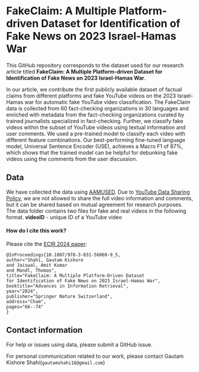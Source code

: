 # FakeClaim: A Multiple Platform-driven Dataset for Identification of Fake News on 2023 Israel-Hamas War

This GitHub repository corresponds to the dataset used for our research article titled **FakeClaim: A Multiple Platform-driven Dataset for Identification of Fake News on 2023 Israel-Hamas War**.

In our article, we contribute the first publicly available dataset of factual claims from different platforms and fake YouTube videos on the 2023 Israel-Hamas war for automatic fake YouTube video classification. The FakeClaim data is collected from 60 fact-checking organizations in 30 languages and enriched with metadata from the fact-checking organizations curated by trained journalists specialized in fact-checking. Further, we classify fake videos within the subset of YouTube videos using textual information and user comments. We used a pre-trained model to classify each video with different feature combinations. Our best-performing fine-tuned language model, Universal Sentence Encoder (USE), achieves a Macro F1 of 87\%, which shows that the trained model can be helpful for debunking fake videos using the comments from the user discussion. 

## Data 
We have collected the data using [AAMUSED](https://doi.org/10.1007/978-3-031-10525-8_23). Due to [YouTube Data Sharing Policy](https://www.youtube.com/howyoutubeworks/our-commitments/protecting-user-data/), we are not allowed to share the full video information and comments, but it can be shared based on mutual agreement for research purposes. The data folder contains two files for fake and real videos in the following format.
**videoID** - unique ID of a YouTube video

#### How do I cite this work?

Please cite the [ECIR 2024 paper](https://doi.org/10.1007/978-3-031-56069-9_5):
```
@InProceedings{10.1007/978-3-031-56069-9_5,
author="Shahi, Gautam Kishore
and Jaiswal, Amit Kumar
and Mandl, Thomas",
title="FakeClaim: A Multiple Platform-Driven Dataset for Identification of Fake News on 2023 Israel-Hamas War",
booktitle="Advances in Information Retrieval",
year="2024",
publisher="Springer Nature Switzerland",
address="Cham",
pages="66--74"
}
```
## Contact information
For help or issues using data, please submit a GitHub issue.

For personal communication related to our work, please contact Gautam Kishore Shahi(`gautamshahi16@gmail.com`)
